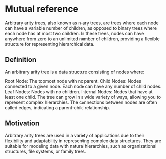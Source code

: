 # Mutual reference

Arbitrary arity trees, also known as n-ary trees, are trees where each node can have a variable number of children, as opposed to binary trees where each node has at most two children. In these trees, nodes can have anywhere from zero to an unlimited number of children, providing a flexible structure for representing hierarchical data.

## Definition
An arbitrary arity tree is a data structure consisting of nodes where:

Root Node: The topmost node with no parent.
Child Nodes: Nodes connected to a given node. Each node can have any number of child nodes.
Leaf Nodes: Nodes with no children.
Internal Nodes: Nodes that have at least one child.
The tree can grow in a wide variety of ways, allowing you to represent complex hierarchies. The connections between nodes are often called edges, indicating a parent-child relationship.

## Motivation
Arbitrary arity trees are used in a variety of applications due to their flexibility and adaptability in representing complex data structures. They are suitable for modeling data with natural hierarchies, such as organizational structures, file systems, or family trees.
